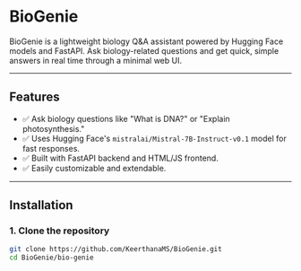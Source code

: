 #  BioGenie

BioGenie is a lightweight biology Q&A assistant powered by Hugging Face models and FastAPI. Ask biology-related questions and get quick, simple answers in real time through a minimal web UI.

---

##  Features

- ✅ Ask biology questions like "What is DNA?" or "Explain photosynthesis."
- ✅ Uses Hugging Face's `mistralai/Mistral-7B-Instruct-v0.1` model for fast responses.
- ✅ Built with FastAPI backend and HTML/JS frontend.
- ✅ Easily customizable and extendable.

---

##  Installation

### 1. Clone the repository

```bash
git clone https://github.com/KeerthanaMS/BioGenie.git
cd BioGenie/bio-genie
